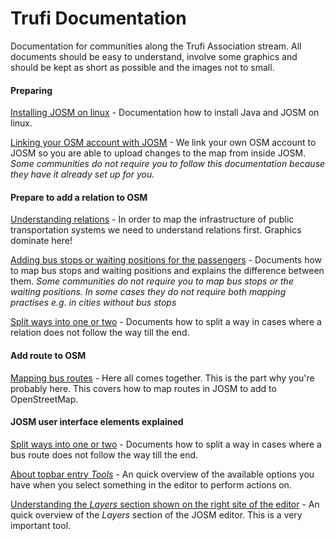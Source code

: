 # Trufi Documentation

Documentation for communities along the Trufi Association stream. All documents should be easy to understand, involve some graphics and should be kept as short as possible and the images not to small.



#### Preparing

[Installing JOSM on linux](installing-josm-on-linux/index.md) - Documentation how to install Java and JOSM on linux.

[Linking your OSM account with JOSM](oauth-josm/index.md) - We link your own OSM account to JOSM so you are able to upload changes to the map from inside JOSM. _Some communities do not require you to follow this documentation because they have it already set up for you._

#### Prepare to add a relation to OSM

[Understanding relations](understanding-relations/index.md) - In order to map the infrastructure of public transportation systems we need to understand relations first. Graphics dominate here!

[Adding bus stops or waiting positions for the passengers](adding-bus-stops/index.md) - Documents how to map bus stops and waiting positions and explains the difference between them. _Some communities do not require you to map bus stops or the waiting positions. In some cases they do not require both mapping practises e.g. in cities without bus stops_

[Split ways into one or two](split-ways/index.md) - Documents how to split a way in cases where a relation does not follow the way till the end.

#### Add route to OSM

[Mapping bus routes](mapping-routes/index.md) - Here all comes together. This is the part why you're probably here. This covers how to map routes in JOSM to add to OpenStreetMap.

#### JOSM user interface elements explained

[Split ways into one or two](split-ways/index.md) - Documents how to split a way in cases where a bus route does not follow the way till the end.

[About topbar entry _Tools_](josm-tools/index.md) - An quick overview of the available options you have when you select something in the editor to perform actions on.

[Understanding the _Layers_ section shown on the right site of the editor](josm-editor-layers/index.md) - An quick overview of the _Layers_ section of the JOSM editor. This is a very important tool.
